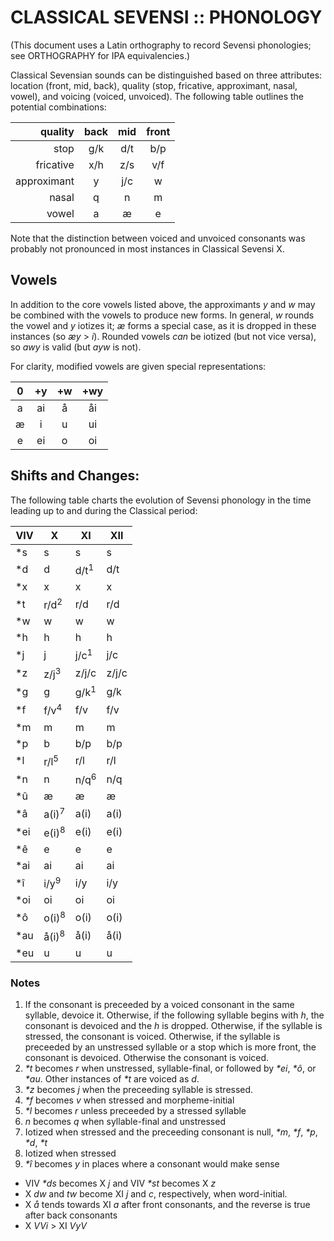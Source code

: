 #  CLASSICAL SEVENSI :: PHONOLOGY  #

(This document uses a Latin orthography to record Sevensi phonologies; see ORTHOGRAPHY for IPA equivalencies.)

Classical Sevensian sounds can be distinguished based on three attributes: location (front, mid, back), quality (stop, fricative, approximant, nasal, vowel), and voicing (voiced, unvoiced).
The following table outlines the potential combinations:

|     quality | back  |  mid  | front |
| ----------: | :---: | :---: | :---: |
|        stop |  g/k  |  d/t  |  b/p  |
|   fricative |  x/h  |  z/s  |  v/f  |
| approximant |   y   |  j/c  |   w   |
|       nasal |   q   |   n   |   m   |
|       vowel |   a   |   æ   |   e   |

Note that the distinction between voiced and unvoiced consonants was probably not pronounced in most instances in Classical Sevensi X.

##  Vowels  ##

In addition to the core vowels listed above, the approximants *y* and *w* may be combined with the vowels to produce new forms.
In general, *w* rounds the vowel and *y* iotizes it; *æ* forms a special case, as it is dropped in these instances (so *æy* > *i*).
Rounded vowels *can* be iotized (but not vice versa), so *awy* is valid (but *ayw* is not).

For clarity, modified vowels are given special representations:

|  0  | +y  | +w  | +wy |
| :-: | :-: | :-: | :-: |
|  a  |  ai |  å  |  åi |
|  æ  |  i  |  u  |  ui |
|  e  |  ei |  o  |  oi |

##  Shifts and Changes:  ##

The following table charts the evolution of Sevensi phonology in the time leading up to and during the Classical period:

| VIV |  X              | XI              | XII |
| --- | --------------- | --------------- | --- |
| \*s |  s              |  s              |  s  |
| \*d |  d              | d/t<sup>1</sup> | d/t |
| \*x |  x              |  x              |  x  |
| \*t | r/d<sup>2</sup> | r/d             | r/d |
| \*w |  w              |  w              |  w  |
| \*h |  h              |  h              |  h  |
| \*j |  j              | j/c<sup>1</sup> | j/c |
| \*z | z/j<sup>3</sup> |z/j/c            |z/j/c|
| \*g |  g              | g/k<sup>1</sup> | g/k |
| \*f | f/v<sup>4</sup> | f/v             | f/v |
| \*m |  m              |  m              |  m  |
| \*p |  b              | b/p             | b/p |
| \*l | r/l<sup>5</sup> | r/l             | r/l |
| \*n |  n              | n/q<sup>6</sup> | n/q |
| \*û |  æ              |  æ              |  æ  |
| \*â |a(i)<sup>7</sup> |a(i)             |a(i) |
|\*ei |e(i)<sup>8</sup> |e(i)             |e(i) |
| \*ê |  e              |  e              |  e  |
|\*ai | ai              | ai              | ai  |
| \*î | i/y<sup>9</sup> | i/y             | i/y |
|\*oi | oi              | oi              | oi  |
| \*ô |o(i)<sup>8</sup> |o(i)             |o(i) |
|\*au |å(i)<sup>8</sup> |å(i)             |å(i) |
|\*eu |  u              |  u              |  u  |

###  Notes  ###

1. If the consonant is preceeded by a voiced consonant in the same syllable, devoice it.
    Otherwise, if the following syllable begins with _h_, the consonant is devoiced and the _h_ is dropped.
    Otherwise, if the syllable is stressed, the consonant is voiced.
    Otherwise, if the syllable is preceeded by an unstressed syllable or a stop which is more front, the consonant is devoiced.
    Otherwise the consonant is voiced.
2. _\*t_ becomes _r_ when unstressed, syllable-final, or followed by _\*ei_, _\*ô_, or _\*au_.
    Other instances of _\*t_ are voiced as _d_.
3. _\*z_ becomes _j_ when the preceeding syllable is stressed.
4. _\*f_ becomes _v_ when stressed and morpheme-initial
5. _\*l_ becomes _r_ unless preceeded by a stressed syllable
6. _n_ becomes _q_ when syllable-final and unstressed
7. Iotized when stressed and the preceeding consonant is null, _\*m_, _\*f_, _\*p_, _\*d_, _\*t_
8. Iotized when stressed
9. _\*î_ becomes _y_ in places where a consonant would make sense

- VIV _\*ds_ becomes X _j_ and VIV _\*st_ becomes X _z_
- X _dw_ and _tw_ become XI _j_ and _c_, respectively, when word-initial.
- X _å_ tends towards XI _a_ after front consonants, and the reverse is true after back consonants
- X _VVi_ > XI _VyV_
